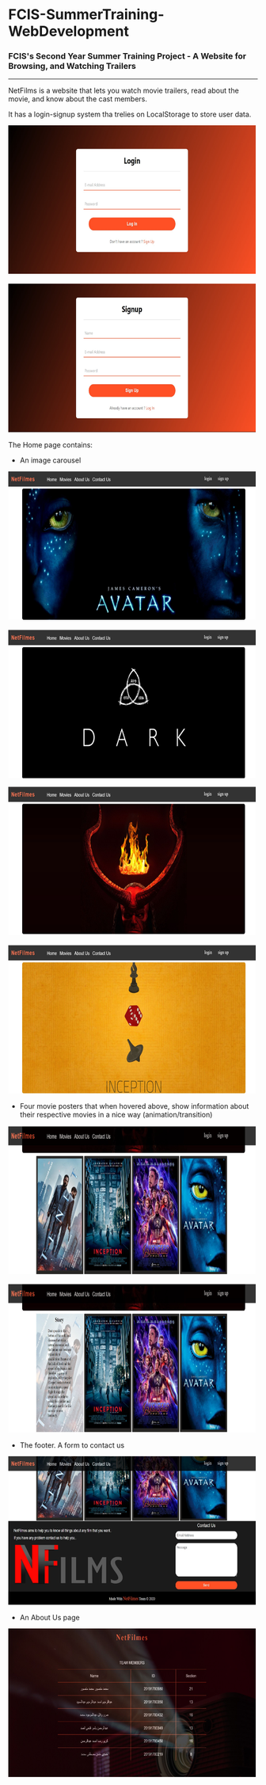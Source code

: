 # FCIS-SummerTraining-WebDevelopment
### FCIS's Second Year Summer Training Project - A Website for Browsing, and Watching Trailers
---
NetFilms is a website that lets you watch movie trailers, read about the movie, and know about the cast members.

It has a login-signup system tha trelies on LocalStorage to store user data.

<img src="https://github.com/Amr-Wael-Dev/FCIS-SummerTraining-WebDevelopment/blob/main/Resources/9.jpg" alt="Login" title="Login" width="500" height="300">&nbsp;&nbsp;<img src="https://github.com/Amr-Wael-Dev/FCIS-SummerTraining-WebDevelopment/blob/main/Resources/10.jpg" alt="Signup" title="Signup" width="500" height="300">

The Home page contains:
- An image carousel

<img src="https://github.com/Amr-Wael-Dev/FCIS-SummerTraining-WebDevelopment/blob/main/Resources/1.jpg" alt="Image 1 in Image Carousel" title="Image 1 in Image Carousel" width="500" height="300">&nbsp;&nbsp;<img src="https://github.com/Amr-Wael-Dev/FCIS-SummerTraining-WebDevelopment/blob/main/Resources/2.jpg" alt="Image 2 in Image Carousel" title="Image 2 in Image Carousel" width="500" height="300">

<img src="https://github.com/Amr-Wael-Dev/FCIS-SummerTraining-WebDevelopment/blob/main/Resources/3.jpg" alt="Image 3 in Image Carousel" title="Image 3 in Image Carousel" width="500" height="300">&nbsp;&nbsp;<img src="https://github.com/Amr-Wael-Dev/FCIS-SummerTraining-WebDevelopment/blob/main/Resources/4.jpg" alt="Image 4 in Image Carousel" title="Image 4 in Image Carousel" width="500" height="300">

- Four movie posters that when hovered above, show information about their respective movies in a nice way (animation/transition)

<img src="https://github.com/Amr-Wael-Dev/FCIS-SummerTraining-WebDevelopment/blob/main/Resources/5.jpg" alt="Before Hovering" title="Before Hovering" width="500" height="300">&nbsp;&nbsp;<img src="https://github.com/Amr-Wael-Dev/FCIS-SummerTraining-WebDevelopment/blob/main/Resources/6.jpg" alt="After Hovering" title="After Hovering" width="500" height="300">

- The footer. A form to contact us

<img src="https://github.com/Amr-Wael-Dev/FCIS-SummerTraining-WebDevelopment/blob/main/Resources/7.jpg" alt="Footer/Contact Us" title="Footer/Contact Us" width="500" height="300">

- An About Us page

<img src="https://github.com/Amr-Wael-Dev/FCIS-SummerTraining-WebDevelopment/blob/main/Resources/8.jpg" alt="About Us" title="About Us" width="500" height="300">
